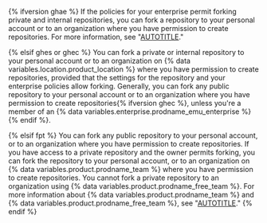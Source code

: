 {% ifversion ghae %}
If the policies for your enterprise permit forking private and internal repositories, you can fork a repository to your personal account or to an organization where you have permission to create repositories. For more information, see "[AUTOTITLE](/organizations/managing-peoples-access-to-your-organization-with-roles/roles-in-an-organization)."

{% elsif ghes or ghec %}
You can fork a private or internal repository to your personal account or to an organization on {% data variables.location.product_location %} where you have permission to create repositories, provided that the settings for the repository and your enterprise policies allow forking. Generally, you can fork any public repository to your personal account or to an organization where you have permission to create repositories{% ifversion ghec %}, unless you're a member of an {% data variables.enterprise.prodname_emu_enterprise %}{% endif %}.

{% elsif fpt %}
You can fork any public repository to your personal account, or to an organization where you have permission to create repositories. If you have access to a private repository and the owner permits forking, you can fork the repository to your personal account, or to an organization on {% data variables.product.prodname_team %} where you have permission to create repositories. You cannot fork a private repository to an organization using {% data variables.product.prodname_free_team %}. For more information about {% data variables.product.prodname_team %} and {% data variables.product.prodname_free_team %}, see "[AUTOTITLE](/articles/githubs-products)."
{% endif %}
